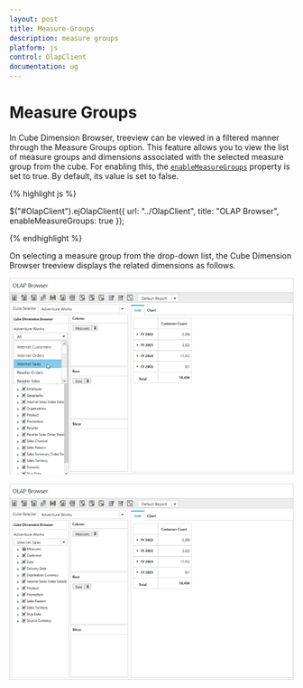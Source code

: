 ```yaml
---
layout: post
title: Measure-Groups
description: measure groups 
platform: js
control: OlapClient
documentation: ug
---
```


# Measure Groups 

In Cube Dimension Browser, treeview can be viewed in a filtered manner through the Measure Groups option. This feature allows you to view the list of measure groups and dimensions associated with the selected measure group from the cube. For enabling this, the [`enableMeasureGroups`](/js/api/ejolapclient#members:enablemeasuregroups) property is set to true. By default, its value is set to false.

{% highlight js %}

$("#OlapClient").ejOlapClient({
    url: "../OlapClient",
    title: "OLAP Browser",
    enableMeasureGroups: true
});

{% endhighlight %}

On selecting a measure group from the drop-down list, the Cube Dimension Browser treeview displays the related dimensions as follows.

![](Measure-Groups_images/beforemeasure.png)

![](Measure-Groups_images/aftermeasure.png)

